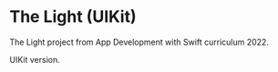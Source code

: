 # The Light (UIKit)

The Light project from App Development with Swift curriculum 2022. 

UIKit version.
